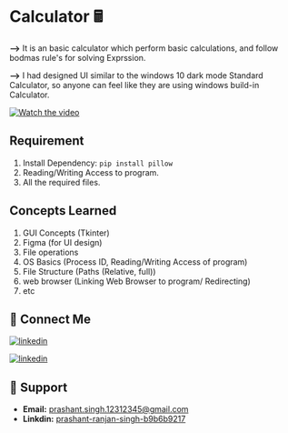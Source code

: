 
# Calculator 🖩

**-->** It is an basic calculator which perform basic calculations, and follow
bodmas rule's for solving Exprssion.

**-->** I had designed UI similar to the windows 10 dark mode Standard Calculator,
so anyone can feel like they are using windows build-in Calculator.

[![Watch the video](https://radartimikaonline.com/wp-content/uploads/2022/07/Manipuri-Viral-Video-Red.jpg)](https://dms.licdn.com/playlist/C4D05AQGmiNe2MaQOgg/mp4-720p-30fp-crf28/0/1659245463235?e=1662112800&v=beta&t=DRx18rnmr64D3DQihykJCnLWbFO0-Xmg2CjrU7Jt6LY)


## Requirement 

1) Install Dependency: ```pip install pillow``` 
2) Reading/Writing Access to program.
3) All the required files.

## Concepts Learned

  1) GUI Concepts (Tkinter)
  2) Figma (for UI design)
  3) File operations
  4) OS Basics (Process ID, Reading/Writing Access of program)
  5) File Structure (Paths (Relative, full))
  6) web browser (Linking Web Browser to program/ Redirecting)
  7) etc

## 🔗 Connect Me
[![linkedin](https://img.shields.io/badge/linkedin-0A66C2?style=for-the-badge&logo=linkedin&logoColor=white)](https://www.linkedin.com/in/prashant-ranjan-singh-b9b6b9217/)

[![linkedin](https://img.shields.io/badge/gmail-ff0000?style=for-the-badge&logo=gmail&logoColor=white)](https://mail.google.com/mail/u/?authuser=prashant.singh.12312345@gmail.com)

## 🙋 Support

- **Email:** prashant.singh.12312345@gmail.com 
- **Linkdin:** [prashant-ranjan-singh-b9b6b9217](https://www.linkedin.com/in/prashant-ranjan-singh-b9b6b9217/)
